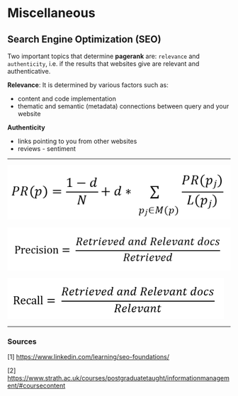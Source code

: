 # Miscellaneous




## Search Engine Optimization (SEO)

Two important topics that determine **pagerank** are: `relevance` and `authenticity`, i.e. if the results that websites give are relevant and authenticative.

**Relevance**: 
It is determined by various factors such as:
* content and code implementation
* thematic and semantic (metadata) connections between query and your website



**Authenticity**
* links pointing to you from other websites
* reviews - sentiment





---
![img](https://github.com/dimi-fn/Various-Data-Science-Scripts/blob/main/Miscellaneous/img/pagerank.PNG)


![img](https://github.com/dimi-fn/Various-Data-Science-Scripts/blob/main/Miscellaneous/img/precision_IR.PNG)



![img](https://github.com/dimi-fn/Various-Data-Science-Scripts/blob/main/Miscellaneous/img/recall_IR.PNG)














































-----

### Sources

[1] https://www.linkedin.com/learning/seo-foundations/

[2] https://www.strath.ac.uk/courses/postgraduatetaught/informationmanagement/#coursecontent